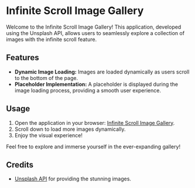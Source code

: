 # Infinite Scroll Image Gallery

Welcome to the Infinite Scroll Image Gallery! This application, developed using the Unsplash API, allows users to seamlessly explore a collection of images with the infinite scroll feature.

## Features

- **Dynamic Image Loading:** Images are loaded dynamically as users scroll to the bottom of the page.
- **Placeholder Implementation:** A placeholder is displayed during the image loading process, providing a smooth user experience.

## Usage

1. Open the application in your browser: [Infinite Scroll Image Gallery](https://janepark87.github.io/infinite-scroll/).
2. Scroll down to load more images dynamically.
3. Enjoy the visual experience!

Feel free to explore and immerse yourself in the ever-expanding gallery!

## Credits

- [Unsplash API](https://unsplash.com/developers) for providing the stunning images.
